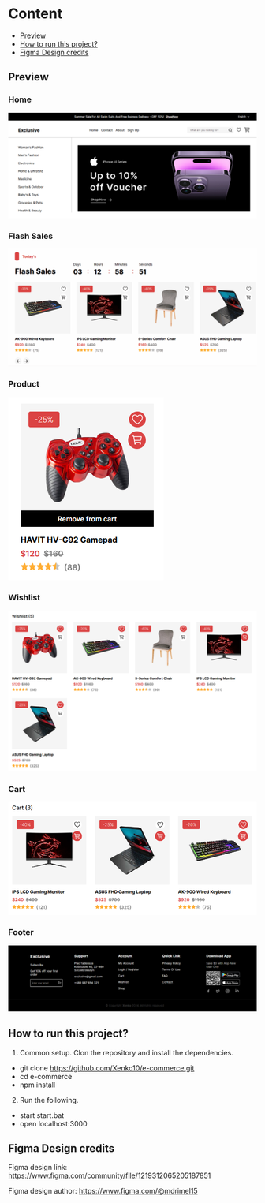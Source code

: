 # Content

- [Preview](#Preview)
- [How to run this project?](#How-to-run-this-project)
- [Figma Design credits](#Figma-Design-credits)

## Preview

### Home

![Home](https://github.com/Xenko10/e-commerce/blob/readme/public/readme-img/home.png)

### Flash Sales

![Flash Sales](https://github.com/Xenko10/e-commerce/blob/readme/public/readme-img/flashsales.gif)

### Product

![Product](https://github.com/Xenko10/e-commerce/blob/readme/public/readme-img/product.png)

### Wishlist

![Wishlist](https://github.com/Xenko10/e-commerce/blob/readme/public/readme-img/wishlist.png)

### Cart

![Cart](https://github.com/Xenko10/e-commerce/blob/readme/public/readme-img/cart.png)

### Footer

![Footer](https://github.com/Xenko10/e-commerce/blob/readme/public/readme-img/footer.png)

## How to run this project?

1. Common setup. Clon the repository and install the dependencies.

- git clone https://github.com/Xenko10/e-commerce.git
- cd e-commerce
- npm install

2. Run the following.

- start start.bat
- open localhost:3000

## Figma Design credits

Figma design link:
https://www.figma.com/community/file/1219312065205187851

Figma design author:
https://www.figma.com/@mdrimel15
